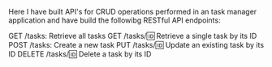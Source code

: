 Here I have built API's for CRUD operations performed in an task manager application and have build the followibg RESTful API endpoints:

GET /tasks: Retrieve all tasks
GET /tasks/:id: Retrieve a single task by its ID
POST /tasks: Create a new task
PUT /tasks/:id: Update an existing task by its ID
DELETE /tasks/:id: Delete a task by its ID
